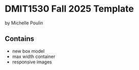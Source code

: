 # DMIT1530 Fall 2025 Template

by Michelle Poulin

## Contains
- new box model
- max width container
- responsive images
